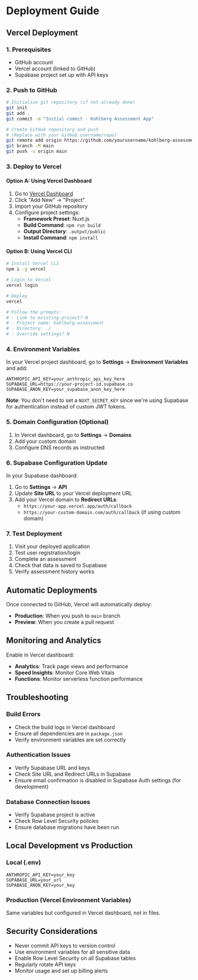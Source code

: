 # Deployment Guide

## Vercel Deployment

### 1. Prerequisites
- GitHub account
- Vercel account (linked to GitHub)
- Supabase project set up with API keys

### 2. Push to GitHub
```bash
# Initialize git repository (if not already done)
git init
git add .
git commit -m "Initial commit - Kohlberg Assessment App"

# Create GitHub repository and push
# (Replace with your GitHub username/repo)
git remote add origin https://github.com/yourusername/kohlberg-assessment.git
git branch -M main
git push -u origin main
```

### 3. Deploy to Vercel

#### Option A: Using Vercel Dashboard
1. Go to [Vercel Dashboard](https://vercel.com/dashboard)
2. Click "Add New" → "Project"
3. Import your GitHub repository
4. Configure project settings:
   - **Framework Preset**: Nuxt.js
   - **Build Command**: `npm run build`
   - **Output Directory**: `.output/public`
   - **Install Command**: `npm install`

#### Option B: Using Vercel CLI
```bash
# Install Vercel CLI
npm i -g vercel

# Login to Vercel
vercel login

# Deploy
vercel

# Follow the prompts:
# - Link to existing project? N
# - Project name: kohlberg-assessment
# - Directory: ./
# - Override settings? N
```

### 4. Environment Variables

In your Vercel project dashboard, go to **Settings** → **Environment Variables** and add:

```
ANTHROPIC_API_KEY=your_anthropic_api_key_here
SUPABASE_URL=https://your-project-id.supabase.co
SUPABASE_ANON_KEY=your_supabase_anon_key_here
```

**Note**: You don't need to set a `NUXT_SECRET_KEY` since we're using Supabase for authentication instead of custom JWT tokens.

### 5. Domain Configuration (Optional)

1. In Vercel dashboard, go to **Settings** → **Domains**
2. Add your custom domain
3. Configure DNS records as instructed

### 6. Supabase Configuration Update

In your Supabase dashboard:

1. Go to **Settings** → **API**
2. Update **Site URL** to your Vercel deployment URL
3. Add your Vercel domain to **Redirect URLs**:
   - `https://your-app.vercel.app/auth/callback`
   - `https://your-custom-domain.com/auth/callback` (if using custom domain)

### 7. Test Deployment

1. Visit your deployed application
2. Test user registration/login
3. Complete an assessment
4. Check that data is saved to Supabase
5. Verify assessment history works

## Automatic Deployments

Once connected to GitHub, Vercel will automatically deploy:
- **Production**: When you push to `main` branch
- **Preview**: When you create a pull request

## Monitoring and Analytics

Enable in Vercel dashboard:
- **Analytics**: Track page views and performance
- **Speed Insights**: Monitor Core Web Vitals
- **Functions**: Monitor serverless function performance

## Troubleshooting

### Build Errors
- Check the build logs in Vercel dashboard
- Ensure all dependencies are in `package.json`
- Verify environment variables are set correctly

### Authentication Issues
- Verify Supabase URL and keys
- Check Site URL and Redirect URLs in Supabase
- Ensure email confirmation is disabled in Supabase Auth settings (for development)

### Database Connection Issues
- Verify Supabase project is active
- Check Row Level Security policies
- Ensure database migrations have been run

## Local Development vs Production

### Local (.env)
```
ANTHROPIC_API_KEY=your_key
SUPABASE_URL=your_url
SUPABASE_ANON_KEY=your_key
```

### Production (Vercel Environment Variables)
Same variables but configured in Vercel dashboard, not in files.

## Security Considerations

- Never commit API keys to version control
- Use environment variables for all sensitive data
- Enable Row Level Security on all Supabase tables
- Regularly rotate API keys
- Monitor usage and set up billing alerts